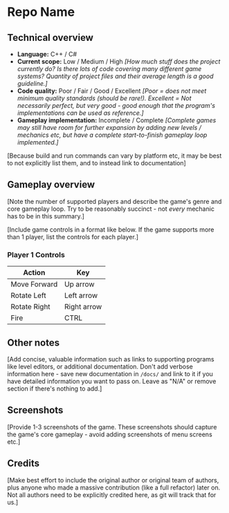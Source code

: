 # Repo Name

## Technical overview

- **Language:** C++ / C#
- **Current scope:** Low / Medium / High _[How much stuff does the project currently do? Is there lots of code covering many different game systems? Quantity of project files and their average length is a good guideline.]_
- **Code quality:** Poor / Fair / Good / Excellent _[Poor = does not meet minimum quality standards (should be rare!). Excellent = Not necessarily perfect, but very good - good enough that the program's implementations can be used as reference.]_
- **Gameplay implementation:** Incomplete / Complete _[Complete games may still have room for further expansion by adding new levels / mechanics etc, but have a complete start-to-finish gameplay loop implemented.]_

[Because build and run commands can vary by platform etc, it may be best to not explicitly list them, and to instead link to documentation]

## Gameplay overview

[Note the number of supported players and describe the game's genre and core gameplay loop. Try to be reasonably succinct - not _every_ mechanic has to be in this summary.]

[Include game controls in a format like below. If the game supports more than 1 player, list the controls for each player.]

### Player 1 Controls

| Action        | Key          |
|---------------|--------------|
| Move Forward  | Up arrow     |
| Rotate Left   | Left arrow   |
| Rotate Right  | Right arrow  |
| Fire          | CTRL         |

## Other notes

[Add concise, valuable information such as links to supporting programs like level editors, or additional documentation. Don't add verbose information here - save new documentation in `/docs/` and link to it if you have detailed information you want to pass on. Leave as "N/A" or remove section if there's nothing to add.]

## Screenshots

[Provide 1-3 screenshots of the game. These screenshots should capture the game's core gameplay - avoid adding screenshots of menu screens etc.]

## Credits

[Make best effort to include the original author or original team of authors, plus anyone who made a massive contribution (like a full refactor) later on. Not all authors need to be explicitly credited here, as git will track that for us.]
